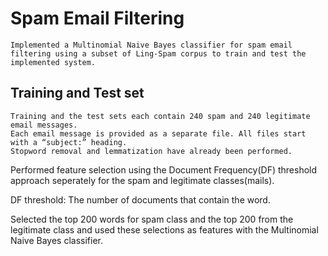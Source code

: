 # Spam Email Filtering
    Implemented a Multinomial Naive Bayes classifier for spam email filtering using a subset of Ling-Spam corpus to train and test the implemented system.

## Training and Test set
    Training and the test sets each contain 240 spam and 240 legitimate email messages.
    Each email message is provided as a separate file. All files start with a “subject:” heading.
    Stopword removal and lemmatization have already been performed.


Performed feature selection using the Document Frequency(DF) threshold approach seperately for the spam and legitimate classes(mails). 

DF threshold: The number of documents that contain the word.

Selected the top 200 words for spam class and the top 200 from the legitimate class and used these selections as features with the Multinomial Naive Bayes classifier.
